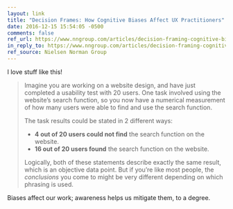 ```yaml
---
layout: link
title: "Decision Frames: How Cognitive Biases Affect UX Practitioners"
date: 2016-12-15 15:54:05 -0500
comments: false
ref_url: https://www.nngroup.com/articles/decision-framing-cognitive-bias-ux-pros/
in_reply_to: https://www.nngroup.com/articles/decision-framing-cognitive-bias-ux-pros/
ref_source: Nielsen Norman Group
---
```


I love stuff like this!

<blockquote>
<p>Imagine you are working on a website design, and have just completed a usability test with 20 users. One task involved using the website’s search function, so you now have a numerical measurement of how many users were able to find and use the search function.</p>
<p>The task results could be stated in 2 different ways:</p>
<ul>
	<li><strong>4 out of 20 users could not find</strong> the search function on the website.</li>
	<li><strong>16 out of 20 users found</strong> the search function on the website.</li>
</ul>
<p>Logically, both of these statements describe exactly the same result, which is an objective data point. But if you’re like most people, the <em>conclusions </em>you come to might be very different depending on which phrasing is used.</p>
</blockquote>

Biases affect our work; awareness helps us mitigate them, to a degree.